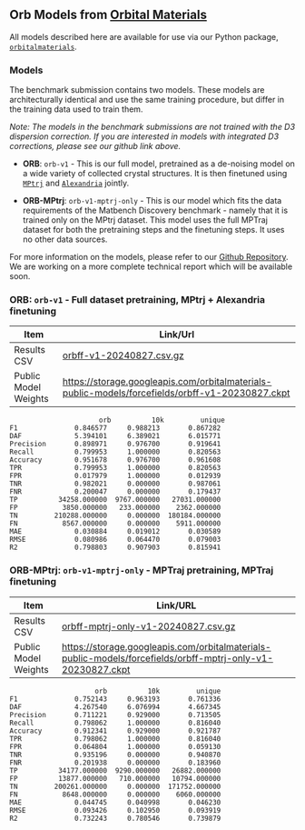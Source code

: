 ## Orb Models from [Orbital Materials](https://orbitalmaterials.com)

All models described here are available for use via our Python package, [`orbitalmaterials`](https://github.com/orbital-materials/orbitalmaterials).

### Models

The benchmark submission contains two models. These models are architecturally identical and use the same training procedure, but differ in the training data used to train them.

_Note: The models in the benchmark submissions are not trained with the D3 dispersion correction. If you are interested in models with integrated D3 corrections, please see our github link above._

- **ORB**: `orb-v1` - This is our full model, pretrained as a de-noising model on a wide variety of collected crystal structures. It is then finetuned using [`MPtrj`](https://figshare.com/articles/dataset/23713842) and [`Alexandria`](https://alexandria.icams.rub.de/) jointly.

- **ORB-MPtrj**: `orb-v1-mptrj-only` - This is our model which fits the data requirements of the Matbench Discovery benchmark - namely that it is trained only on the MPtrj dataset. This model uses the full MPTraj dataset for both the pretraining steps and the finetuning steps. It uses no other data sources.

For more information on the models, please refer to our [Github Repository](https://github.com/orbital-materials/orbitalmaterials). We are working on a more complete technical report which will be available soon.

### **ORB**: `orb-v1` - Full dataset pretraining, MPtrj + Alexandria finetuning

| Item                 | Link/Url                                                                                         |
| -------------------- | ------------------------------------------------------------------------------------------------ |
| Results CSV          | [orbff-v1-20240827.csv.gz](./orbff-v1-20240827.csv.gz)                                           |
| Public Model Weights | https://storage.googleapis.com/orbitalmaterials-public-models/forcefields/orbff-v1-20230827.ckpt |

```
                      orb          10k         unique
F1              0.846577     0.988213       0.867282
DAF             5.394101     6.389021       6.015771
Precision       0.898971     0.976700       0.919641
Recall          0.799953     1.000000       0.820563
Accuracy        0.951678     0.976700       0.961608
TPR             0.799953     1.000000       0.820563
FPR             0.017979     1.000000       0.012939
TNR             0.982021     0.000000       0.987061
FNR             0.200047     0.000000       0.179437
TP          34258.000000  9767.000000   27031.000000
FP           3850.000000   233.000000    2362.000000
TN         210288.000000     0.000000  180184.000000
FN           8567.000000     0.000000    5911.000000
MAE             0.030884     0.019012       0.030589
RMSE            0.080986     0.064470       0.079003
R2              0.798803     0.907903       0.815941
```

### **ORB-MPtrj**: `orb-v1-mptrj-only` - MPTraj pretraining, MPTraj finetuning

| Item                 | Link/URL                                                                                                    |
| -------------------- | ----------------------------------------------------------------------------------------------------------- |
| Results CSV          | [orbff-mptrj-only-v1-20240827.csv.gz](./orbff-mptrj-only-v1-20240827.csv.gz)                                |
| Public Model Weights | https://storage.googleapis.com/orbitalmaterials-public-models/forcefields/orbff-mptrj-only-v1-20230827.ckpt |

```
                     orb          10k         unique
F1              0.752143     0.963193       0.761336
DAF             4.267540     6.076994       4.667345
Precision       0.711221     0.929000       0.713505
Recall          0.798062     1.000000       0.816040
Accuracy        0.912341     0.929000       0.921787
TPR             0.798062     1.000000       0.816040
FPR             0.064804     1.000000       0.059130
TNR             0.935196     0.000000       0.940870
FNR             0.201938     0.000000       0.183960
TP          34177.000000  9290.000000   26882.000000
FP          13877.000000   710.000000   10794.000000
TN         200261.000000     0.000000  171752.000000
FN           8648.000000     0.000000    6060.000000
MAE             0.044745     0.040998       0.046230
RMSE            0.093426     0.102950       0.093919
R2              0.732243     0.780546       0.739879
```
